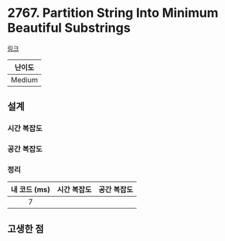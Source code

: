 # 2767. Partition String Into Minimum Beautiful Substrings

[링크](https://leetcode.com/problems/partition-string-into-minimum-beautiful-substrings/description/)

| 난이도 |
| :----: |
| Medium |

## 설계

### 시간 복잡도

### 공간 복잡도

### 정리

| 내 코드 (ms) | 시간 복잡도 | 공간 복잡도 |
| :----------: | :---------: | :---------: |
|      7       |             |             |

## 고생한 점

